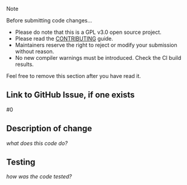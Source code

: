 > [!NOTE]
> Before submitting code changes... 
> * Please do note that this is a GPL v3.0 open source project.
> * Please read the [CONTRIBUTING](https://github.com/spice2x/spice2x.github.io/blob/main/CONTRIBUTING.md) guide.
> * Maintainers reserve the right to reject or modify your submission without reason.
> * No new compiler warnings must be introduced. Check the CI build results.
> 
> Feel free to remove this section after you have read it.

## Link to GitHub Issue, if one exists
#0

## Description of change
*what does this code do?*

## Testing
*how was the code tested?*

